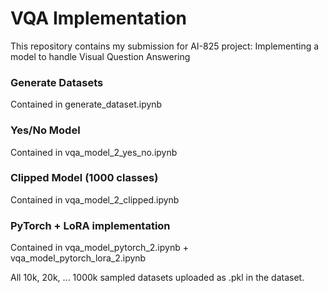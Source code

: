 # VQA Implementation

This repository contains my submission for AI-825 project: Implementing a model to handle Visual Question Answering

### Generate Datasets
Contained in generate_dataset.ipynb

### Yes/No Model
Contained in vqa_model_2_yes_no.ipynb 

### Clipped Model (1000 classes)
Contained in vqa_model_2_clipped.ipynb

### PyTorch + LoRA implementation
Contained in vqa_model_pytorch_2.ipynb + vqa_model_pytorch_lora_2.ipynb

All 10k, 20k, ... 1000k sampled datasets uploaded as .pkl in the dataset.
